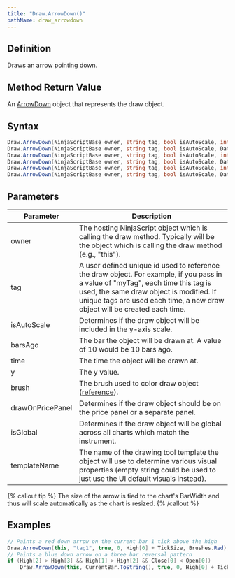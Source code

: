 ```yaml
---
title: "Draw.ArrowDown()"
pathName: draw_arrowdown
---
```


## Definition

Draws an arrow pointing down.

## Method Return Value

An [ArrowDown](arrowdown) object that represents the draw object.

## Syntax

```csharp
Draw.ArrowDown(NinjaScriptBase owner, string tag, bool isAutoScale, int barsAgo, double y, Brush brush)
Draw.ArrowDown(NinjaScriptBase owner, string tag, bool isAutoScale, DateTime time, double y, Brush brush)
Draw.ArrowDown(NinjaScriptBase owner, string tag, bool isAutoScale, int barsAgo, double y, Brush brush, bool drawOnPricePanel)
Draw.ArrowDown(NinjaScriptBase owner, string tag, bool isAutoScale, DateTime time, double y, Brush brush, bool drawOnPricePanel)
Draw.ArrowDown(NinjaScriptBase owner, string tag, bool isAutoScale, int barsAgo, double y, bool isGlobal, string templateName)
Draw.ArrowDown(NinjaScriptBase owner, string tag, bool isAutoScale, DateTime time, double y, bool isGlobal, string templateName)
```

## Parameters

| Parameter      | Description                                                                                                                                                                                                                          |
|----------------|--------------------------------------------------------------------------------------------------------------------------------------------------------------------------------------------------------------------------------------|
| owner          | The hosting NinjaScript object which is calling the draw method. Typically will be the object which is calling the draw method (e.g., "this").                                                                                       |
| tag            | A user defined unique id used to reference the draw object. For example, if you pass in a value of "myTag", each time this tag is used, the same draw object is modified. If unique tags are used each time, a new draw object will be created each time. |
| isAutoScale    | Determines if the draw object will be included in the y-axis scale.                                                                                                                                                                |
| barsAgo        | The bar the object will be drawn at. A value of 10 would be 10 bars ago.                                                                                                                                                          |
| time           | The time the object will be drawn at.                                                                                                                                                                                              |
| y              | The y value.                                                                                                                                                                                                                         |
| brush          | The brush used to color draw object ([reference](https://msdn.microsoft.com/en-us/library/system.windows.media.brushes%28v=vs.110%29.aspx)).                                                                                       |
| drawOnPricePanel | Determines if the draw object should be on the price panel or a separate panel.                                                                                                                                                    |
| isGlobal       | Determines if the draw object will be global across all charts which match the instrument.                                                                                                                                         |
| templateName   | The name of the drawing tool template the object will use to determine various visual properties (empty string could be used to just use the UI default visuals instead).                                                              |

{% callout tip %}
The size of the arrow is tied to the chart's BarWidth and thus will scale automatically as the chart is resized.
{% /callout %}

## Examples

```csharp
// Paints a red down arrow on the current bar 1 tick above the high
Draw.ArrowDown(this, "tag1", true, 0, High[0] + TickSize, Brushes.Red);
// Paints a blue down arrow on a three bar reversal pattern
if (High[2] > High[3] && High[1] > High[2] && Close[0] < Open[0])
    Draw.ArrowDown(this, CurrentBar.ToString(), true, 0, High[0] + TickSize, Brushes.Blue);
```
